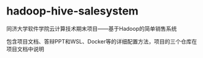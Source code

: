# hadoop-hive-salesystem
同济大学软件学院云计算技术期末项目——基于Hadoop的简单销售系统

包含项目文档、答辩PPT和WSL、Docker等的详细配置方法，项目的三个仓库在项目文档中说明
